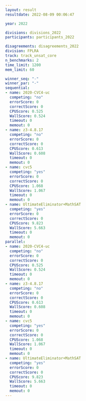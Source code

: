 ```yaml
---
layout: result
resultdate: 2022-08-09 00:06:47

year: 2022

divisions: divisions_2022
participants: participants_2022

disagreements: disagreements_2022
division: FPLRA
track: track_unsat_core
n_benchmarks: 2
time_limit: 1200
mem_limit: 60

winner_seq: "-"
winner_par: "-"
sequential:
- name: 2020-CVC4-uc
  competing: "no"
  errorScore: 0
  correctScore: 0
  CPUScore: 0.525
  WallScore: 0.524
  timeout: 0
  memout: 0
- name: z3-4.8.17
  competing: "no"
  errorScore: 0
  correctScore: 0
  CPUScore: 0.613
  WallScore: 0.608
  timeout: 0
  memout: 0
- name: cvc5
  competing: "yes"
  errorScore: 0
  correctScore: 0
  CPUScore: 1.068
  WallScore: 1.067
  timeout: 0
  memout: 0
- name: UltimateEliminator+MathSAT
  competing: "yes"
  errorScore: 0
  correctScore: 0
  CPUScore: 9.823
  WallScore: 5.663
  timeout: 0
  memout: 0
parallel:
- name: 2020-CVC4-uc
  competing: "no"
  errorScore: 0
  correctScore: 0
  CPUScore: 0.525
  WallScore: 0.524
  timeout: 0
  memout: 0
- name: z3-4.8.17
  competing: "no"
  errorScore: 0
  correctScore: 0
  CPUScore: 0.613
  WallScore: 0.608
  timeout: 0
  memout: 0
- name: cvc5
  competing: "yes"
  errorScore: 0
  correctScore: 0
  CPUScore: 1.068
  WallScore: 1.067
  timeout: 0
  memout: 0
- name: UltimateEliminator+MathSAT
  competing: "yes"
  errorScore: 0
  correctScore: 0
  CPUScore: 9.823
  WallScore: 5.663
  timeout: 0
  memout: 0
---
```

